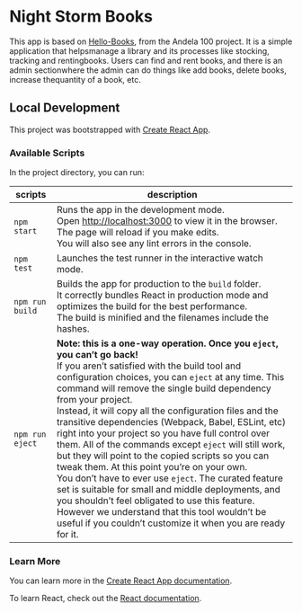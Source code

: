 # Night Storm Books

This app is based on [Hello-Books](https://drive.google.com/open?id=10ls6o9N6WqnJYm_PseXQ_EljablAoEX36hVUlYxc4xc), from the Andela 100 project.
It is a ​​simple​​ application​​ that​​ helps​​ manage​​ a ​​library​​ and ​​its ​​processes​​ like​​ stocking, tracking ​​and​​ renting ​​books. ​​Users ​​can​​ find​​ and​​ rent​​ books, and there is ​​an​​ admin​​ section​​ where​​ the admin ​​can ​​do ​​things ​​like ​​add​​ books, ​​delete books, ​​increase ​​the ​​quantity ​​of ​​a ​​book,​​ etc.


## Local Development

This project was bootstrapped with [Create React App](https://github.com/facebook/create-react-app).

### Available Scripts

In the project directory, you can run:

scripts | description
--- | ---
`npm start` | Runs the app in the development mode.<br> Open [http://localhost:3000](http://localhost:3000) to view it in the browser. <br> The page will reload if you make edits.<br> You will also see any lint errors in the console.
`npm test` | Launches the test runner in the interactive watch mode.<br>
`npm run build` | Builds the app for production to the `build` folder.<br> It correctly bundles React in production mode and optimizes the build for the best performance. <br> The build is minified and the filenames include the hashes.<br>
`npm run eject` | **Note: this is a one-way operation. Once you `eject`, you can’t go back!** <br> If you aren’t satisfied with the build tool and configuration choices, you can `eject` at any time. This command will remove the single build dependency from your project. <br> Instead, it will copy all the configuration files and the transitive dependencies (Webpack, Babel, ESLint, etc) right into your project so you have full control over them. All of the commands except `eject` will still work, but they will point to the copied scripts so you can tweak them. At this point you’re on your own. <br> You don’t have to ever use `eject`. The curated feature set is suitable for small and middle deployments, and you shouldn’t feel obligated to use this feature. However we understand that this tool wouldn’t be useful if you couldn’t customize it when you are ready for it.

### Learn More

You can learn more in the [Create React App documentation](https://facebook.github.io/create-react-app/docs/getting-started).

To learn React, check out the [React documentation](https://reactjs.org/).


